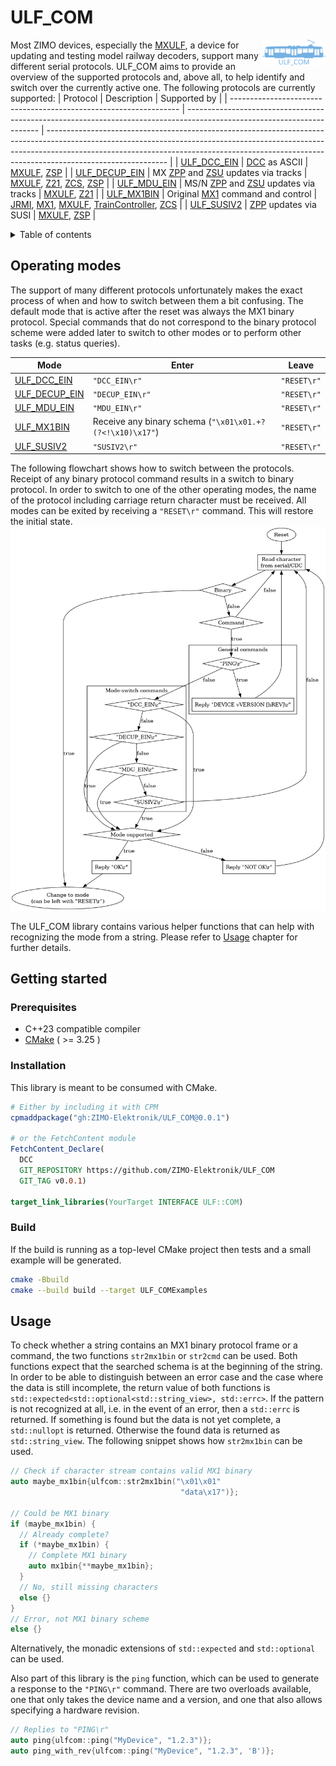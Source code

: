 # ULF_COM

<img src="data/images/logo.svg" width="20%" align="right">

Most ZIMO devices, especially the [MXULF](http://www.zimo.at/web2010/products/InfMXULF_EN.htm), a device for updating and testing model railway decoders, support many different serial protocols. ULF_COM aims to provide an overview of the supported protocols and, above all, to help identify and switch over the currently active one. The following protocols are currently supported:
| Protocol                                                          | Description                                                                                                             | Supported by                                                                                                                                                                                                                                                             |
| ----------------------------------------------------------------- | ----------------------------------------------------------------------------------------------------------------------- | ------------------------------------------------------------------------------------------------------------------------------------------------------------------------------------------------------------------------------------------------------------------------ |
| [ULF_DCC_EIN](https://github.com/ZIMO-Elektronik/ULF_DCC_EIN)     | [DCC](https://github.com/ZIMO-Elektronik/DCC) as ASCII                                                                  | [MXULF](http://www.zimo.at/web2010/products/InfMXULF_EN.htm), [ZSP](http://www.zimo.at/web2010/products/zsp_zimo-sound-programmer.htm)                                                                                                                                   |
| [ULF_DECUP_EIN](https://github.com/ZIMO-Elektronik/ULF_DECUP_EIN) | MX [ZPP](https://github.com/ZIMO-Elektronik/ZPP) and [ZSU](https://github.com/ZIMO-Elektronik/ZSU) updates via tracks   | [MXULF](http://www.zimo.at/web2010/products/InfMXULF_EN.htm), [Z21](https://www.z21.eu/en), [ZCS](https://www.beathis.ch/impressum.html), [ZSP](http://www.zimo.at/web2010/products/zsp_zimo-sound-programmer.htm)                                                       |
| [ULF_MDU_EIN](https://github.com/ZIMO-Elektronik/ULF_MDU_EIN)     | MS/N [ZPP](https://github.com/ZIMO-Elektronik/ZPP) and [ZSU](https://github.com/ZIMO-Elektronik/ZSU) updates via tracks | [MXULF](http://www.zimo.at/web2010/products/InfMXULF_EN.htm), [Z21](https://www.z21.eu/en)                                                                                                                                                                               |
| [ULF_MX1BIN](https://github.com/ZIMO-Elektronik/ULF_MX1BIN)       | Original [MX1](http://www.zimo.at/web2010/products/mx1_EN.htm) command and control                                      | [JRMI](https://www.jmri.org/), [MX1](http://www.zimo.at/web2010/products/mx1_EN.htm), [MXULF](http://www.zimo.at/web2010/products/InfMXULF_EN.htm), [TrainController](https://www.freiwald.com/seiten/traincontroller.htm), [ZCS](https://www.beathis.ch/impressum.html) |
| [ULF_SUSIV2](https://github.com/ZIMO-Elektronik/ULF_SUSIV2)       | [ZPP](https://github.com/ZIMO-Elektronik/ZPP) updates via SUSI                                                          | [MXULF](http://www.zimo.at/web2010/products/InfMXULF_EN.htm), [ZSP](http://www.zimo.at/web2010/products/zsp_zimo-sound-programmer.htm)                                                                                                                                   |

<details>
  <summary>Table of contents</summary>
  <ol>
    <li><a href="#operating-modes">Operating modes</a></li>
    <li><a href="#getting-started">Getting started</a></li>
      <ul>
        <li><a href="#prerequisites">Prerequisites</a></li>
        <li><a href="#installation">Installation</a></li>
        <li><a href="#build">Build</a></li>
      </ul>
    <li><a href="#usage">Usage</a></li>
  </ol>
</details>

## Operating modes
The support of many different protocols unfortunately makes the exact process of when and how to switch between them a bit confusing. The default mode that is active after the reset was always the MX1 binary protocol. Special commands that do not correspond to the binary protocol scheme were added later to switch to other modes or to perform other tasks (e.g. status queries).

| Mode                                                              | Enter                                                    | Leave       |
| ----------------------------------------------------------------- | -------------------------------------------------------- | ----------- |
| [ULF_DCC_EIN](https://github.com/ZIMO-Elektronik/ULF_DCC_EIN)     | `"DCC_EIN\r"`                                            | `"RESET\r"` |
| [ULF_DECUP_EIN](https://github.com/ZIMO-Elektronik/ULF_DECUP_EIN) | `"DECUP_EIN\r"`                                          | `"RESET\r"` |
| [ULF_MDU_EIN](https://github.com/ZIMO-Elektronik/ULF_MDU_EIN)     | `"MDU_EIN\r"`                                            | `"RESET\r"` |
| [ULF_MX1BIN](https://github.com/ZIMO-Elektronik/ULF_MX1BIN)       | Receive any binary schema (`"\x01\x01.+?(?<!\x10)\x17"`) | `"RESET\r"` |
| [ULF_SUSIV2](https://github.com/ZIMO-Elektronik/ULF_SUSIV2)       | `"SUSIV2\r"`                                             | `"RESET\r"` |

The following flowchart shows how to switch between the protocols. Receipt of any binary protocol command results in a switch to binary protocol. In order to switch to one of the other operating modes, the name of the protocol including carriage return character must be received. All modes can be exited by receiving a `"RESET\r"` command. This will restore the initial state.
![alt_text](data/images/ulfcom.png)

The ULF_COM library contains various helper functions that can help with recognizing the mode from a string. Please refer to [Usage](#usage) chapter for further details.

## Getting started
### Prerequisites
- C++23 compatible compiler
- [CMake](https://cmake.org/) ( >= 3.25 )

### Installation
This library is meant to be consumed with CMake.

```cmake
# Either by including it with CPM
cpmaddpackage("gh:ZIMO-Elektronik/ULF_COM@0.0.1")

# or the FetchContent module
FetchContent_Declare(
  DCC
  GIT_REPOSITORY https://github.com/ZIMO-Elektronik/ULF_COM
  GIT_TAG v0.0.1)

target_link_libraries(YourTarget INTERFACE ULF::COM)
```

### Build
If the build is running as a top-level CMake project then tests and a small example will be generated.
```sh
cmake -Bbuild
cmake --build build --target ULF_COMExamples
```

## Usage
To check whether a string contains an MX1 binary protocol frame or a command, the two functions `str2mx1bin` or `str2cmd` can be used. Both functions expect that the searched schema is at the beginning of the string. In order to be able to distinguish between an error case and the case where the data is still incomplete, the return value of both functions is `std::expected<std::optional<std::string_view>, std::errc>`. If the pattern is not recognized at all, i.e. in the event of an error, then a `std::errc` is returned. If something is found but the data is not yet complete, a `std::nullopt` is returned. Otherwise the found data is returned as `std::string_view`. The following snippet shows how `str2mx1bin` can be used.
```cpp
// Check if character stream contains valid MX1 binary
auto maybe_mx1bin{ulfcom::str2mx1bin("\x01\x01"
                                      "data\x17")};

// Could be MX1 binary
if (maybe_mx1bin) {
  // Already complete?
  if (*maybe_mx1bin) {
    // Complete MX1 binary
    auto mx1bin{**maybe_mx1bin};
  }
  // No, still missing characters
  else {}
}
// Error, not MX1 binary scheme
else {}
```

Alternatively, the monadic extensions of `std::expected` and `std::optional` can be used.

Also part of this library is the `ping` function, which can be used to generate a response to the `"PING\r"` command. There are two overloads available, one that only takes the device name and a version, and one that also allows specifying a hardware revision.
```cpp
// Replies to "PING\r"
auto ping{ulfcom::ping("MyDevice", "1.2.3")};
auto ping_with_rev{ulfcom::ping("MyDevice", "1.2.3", 'B')};
```